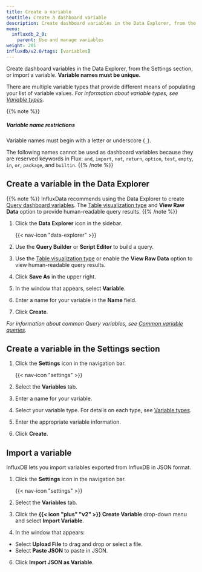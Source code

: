 ```yaml
---
title: Create a variable
seotitle: Create a dashboard variable
description: Create dashboard variables in the Data Explorer, from the Organization page, or import a variable.
menu:
  influxdb_2_0:
    parent: Use and manage variables
weight: 201
influxdb/v2.0/tags: [variables]
---
```


Create dashboard variables in the Data Explorer, from the Settings section, or import a variable.
**Variable names must be unique.**

There are multiple variable types that provide different means of populating your list of variable values.
_For information about variable types, see [Variable types](/influxdb/v2.0/visualize-data/variables/variable-types/)._

{{% note %}}
##### Variable name restrictions
Variable names must begin with a letter or underscore (`_`).

The following names cannot be used as dashboard variables because they are reserved keywords in Flux:
`and`, `import`, `not`, `return`, `option`, `test`, `empty`, `in`, `or`, `package`, and `builtin`.
{{% /note %}}

## Create a variable in the Data Explorer

{{% note %}}
InfluxData recommends using the Data Explorer to create
[Query dashboard variables](/influxdb/v2.0/visualize-data/variables/variable-types/#query).
The [Table visualization type](/influxdb/v2.0/visualize-data/visualization-types/table/) and
**View Raw Data** option to provide human-readable query results.
{{% /note %}}

1. Click the **Data Explorer** icon in the sidebar.

    {{< nav-icon "data-explorer" >}}

2. Use the **Query Builder** or **Script Editor** to build a query.
3. Use the [Table visualization type](/influxdb/v2.0/visualize-data/visualization-types/table/)
   or enable the **View Raw Data** option to view human-readable query results.
4. Click **Save As** in the upper right.
5. In the window that appears, select **Variable**.
6. Enter a name for your variable in the **Name** field.
7. Click **Create**.

_For information about common Query variables, see [Common variable queries](/influxdb/v2.0/visualize-data/variables/common-variables/)._

## Create a variable in the Settings section

1. Click the **Settings** icon in the navigation bar.

    {{< nav-icon "settings" >}}

2. Select the **Variables** tab.
3. Enter a name for your variable.
4. Select your variable type. For details on each type, see [Variable types](/influxdb/v2.0/visualize-data/variables/variable-types/).
5. Enter the appropriate variable information.
6. Click **Create**.

## Import a variable
InfluxDB lets you import variables exported from InfluxDB in JSON format.

1. Click the **Settings** icon in the navigation bar.

    {{< nav-icon "settings" >}}

2.  Select the **Variables** tab.
3. Click the **{{< icon "plus" "v2" >}} Create Variable** drop-down menu and select **Import Variable**.
4. In the window that appears:
  - Select **Upload File** to drag and drop or select a file.
  - Select **Paste JSON** to paste in JSON.
6. Click **Import JSON as Variable**.
